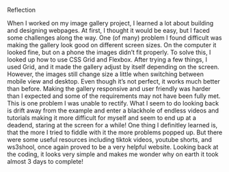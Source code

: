  Reflection 

When I worked on my image gallery project, I learned a lot about building and designing webpages. At first, I thought it would be easy, but I faced some challenges along the way. One (of many) problem I found difficult was making the gallery look good on different screen sizes. On the computer it looked fine, but on a phone the images didn’t fit properly. To solve this, I looked up how to use CSS Grid and Flexbox. After trying a few things, I used Grid, and it made the gallery adjust by itself depending on the screen. However, the images still change size a little when switching between mobile view and desktop. Even though it’s not perfect, it works much better than before. Making the gallery responsive and user friendly was harder than I expected and some of the requirements may not have been fully met. This is one problem I was unable to rectify. What I seem to do looking back is drift away from the example and enter a blackhole of endless videos and tutorials making it more difficult for myself and seem to end up at a deadend, staring at the screen for a while! One thing I definitley learned is, that the more I tried to fiddle with it the more problems popped up. But there were some useful resources including tiktok videos, youtube shorts, and ws3shool, once again proved to be a very helpful website. Looking back at the coding, it looks very simple and makes me wonder why on earth it took almost 3 days to complete!
